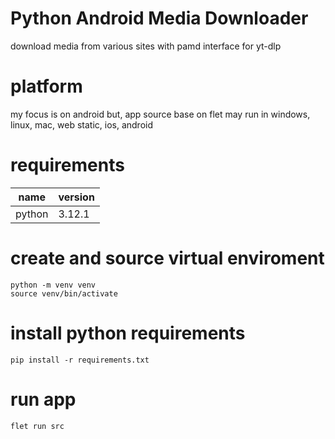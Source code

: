 # Python Android Media Downloader
download media from various sites with pamd interface for yt-dlp
# platform
my focus is on android but, app source base on flet may run in windows, linux, mac, web static, ios, android

# requirements
name   | version
-------|--------
python |  3.12.1

# create and source virtual enviroment
```
python -m venv venv
source venv/bin/activate
```
# install python requirements
```
pip install -r requirements.txt
```
# run app
```
flet run src
```
